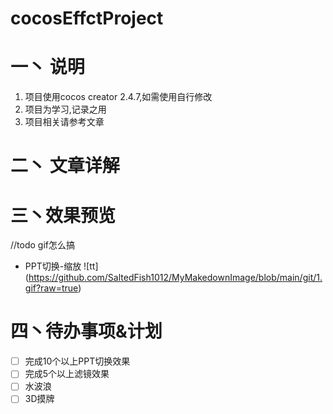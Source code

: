 # cocosEffctProject
# 一丶 说明
1. 项目使用cocos creator 2.4.7,如需使用自行修改
2. 项目为学习,记录之用
3. 项目相关请参考文章
# 二丶 文章详解

# 三丶效果预览
//todo gif怎么搞
* PPT切换-缩放
![tt] (https://github.com/SaltedFish1012/MyMakedownImage/blob/main/git/1.gif?raw=true)

# 四丶待办事项&计划
* [ ] 完成10个以上PPT切换效果
* [ ] 完成5个以上滤镜效果
* [ ] 水波浪
* [ ] 3D摸牌
